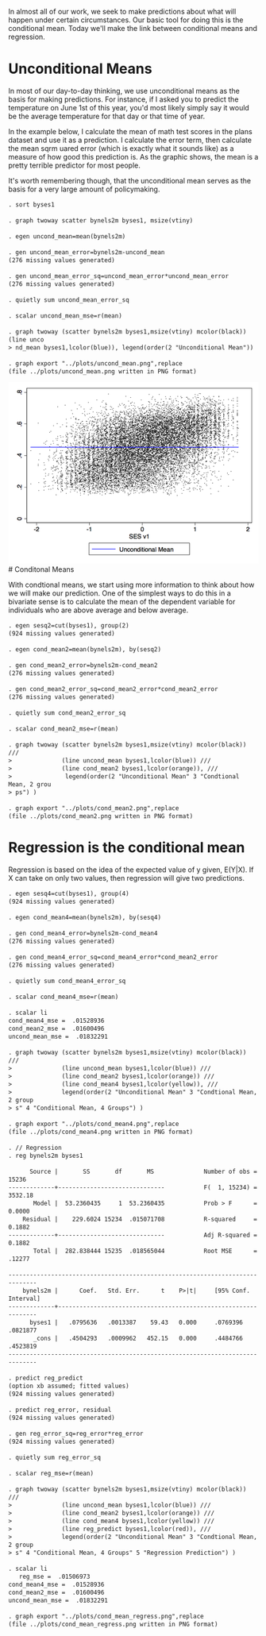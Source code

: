 In almost all of our work, we seek to make predictions about what will
happen under certain circumstances. Our basic tool for doing this is the
conditional mean. Today we'll make the link between conditional means
and regression.

Unconditional Means
===================

In most of our day-to-day thinking, we use unconditional means as the
basis for making predictions. For instance, if I asked you to predict
the temperature on June 1st of this year, you'd most likely simply say
it would be the average temperature for that day or that time of year.

In the example below, I calculate the mean of math test scores in the
plans dataset and use it as a prediction. I calculate the error term,
then calculate the mean sqrm uared error (which is exactly what it
sounds like) as a measure of how good this prediction is. As the graphic
shows, the mean is a pretty terrible predictor for most people.

It's worth remembering though, that the unconditional mean serves as the
basis for a very large amount of policymaking.

    . sort byses1

    . graph twoway scatter bynels2m byses1, msize(vtiny)

    . egen uncond_mean=mean(bynels2m)

    . gen uncond_mean_error=bynels2m-uncond_mean
    (276 missing values generated)

    . gen uncond_mean_error_sq=uncond_mean_error*uncond_mean_error
    (276 missing values generated)

    . quietly sum uncond_mean_error_sq

    . scalar uncond_mean_mse=r(mean)

    . graph twoway (scatter bynels2m byses1,msize(vtiny) mcolor(black)) (line unco
    > nd_mean byses1,lcolor(blue)), legend(order(2 "Unconditional Mean"))

    . graph export "../plots/uncond_mean.png",replace
    (file ../plots/uncond_mean.png written in PNG format)

![](https://github.com/wdoyle42/lpo9952/blob/master/plots/uncond_mean.png)
\# Conditonal Means

With condtional means, we start using more information to think about
how we will make our prediction. One of the simplest ways to do this in
a bivariate sense is to calculate the mean of the dependent variable for
individuals who are above average and below average.

    . egen sesq2=cut(byses1), group(2)
    (924 missing values generated)

    . egen cond_mean2=mean(bynels2m), by(sesq2)

    . gen cond_mean2_error=bynels2m-cond_mean2
    (276 missing values generated)

    . gen cond_mean2_error_sq=cond_mean2_error*cond_mean2_error
    (276 missing values generated)

    . quietly sum cond_mean2_error_sq

    . scalar cond_mean2_mse=r(mean)

    . graph twoway (scatter bynels2m byses1,msize(vtiny) mcolor(black)) ///
    >              (line uncond_mean byses1,lcolor(blue)) ///
    >              (line cond_mean2 byses1,lcolor(orange)), ///
    >               legend(order(2 "Unconditional Mean" 3 "Condtional Mean, 2 grou
    > ps") )

    . graph export "../plots/cond_mean2.png",replace
    (file ../plots/cond_mean2.png written in PNG format)

Regression is the conditional mean
==================================

Regression is based on the idea of the expected value of y given,
E(Y|X). If X can take on only two values, then regression will give two
predictions.

    . egen sesq4=cut(byses1), group(4)
    (924 missing values generated)

    . egen cond_mean4=mean(bynels2m), by(sesq4)

    . gen cond_mean4_error=bynels2m-cond_mean4
    (276 missing values generated)

    . gen cond_mean4_error_sq=cond_mean4_error*cond_mean2_error
    (276 missing values generated)

    . quietly sum cond_mean4_error_sq

    . scalar cond_mean4_mse=r(mean)

    . scalar li
    cond_mean4_mse =  .01528936
    cond_mean2_mse =  .01600496
    uncond_mean_mse =  .01832291

    . graph twoway (scatter bynels2m byses1,msize(vtiny) mcolor(black)) ///
    >              (line uncond_mean byses1,lcolor(blue)) ///
    >              (line cond_mean2 byses1,lcolor(orange)) ///
    >              (line cond_mean4 byses1,lcolor(yellow)), ///    
    >              legend(order(2 "Unconditional Mean" 3 "Condtional Mean, 2 group
    > s" 4 "Conditional Mean, 4 Groups") )

    . graph export "../plots/cond_mean4.png",replace
    (file ../plots/cond_mean4.png written in PNG format)

    . // Regression
    . reg bynels2m byses1

          Source |       SS       df       MS              Number of obs =   15236
    -------------+------------------------------           F(  1, 15234) = 3532.18
           Model |  53.2360435     1  53.2360435           Prob > F      =  0.0000
        Residual |    229.6024 15234  .015071708           R-squared     =  0.1882
    -------------+------------------------------           Adj R-squared =  0.1882
           Total |  282.838444 15235  .018565044           Root MSE      =  .12277

    ------------------------------------------------------------------------------
        bynels2m |      Coef.   Std. Err.      t    P>|t|     [95% Conf. Interval]
    -------------+----------------------------------------------------------------
          byses1 |   .0795636   .0013387    59.43   0.000     .0769396    .0821877
           _cons |   .4504293   .0009962   452.15   0.000     .4484766    .4523819
    ------------------------------------------------------------------------------

    . predict reg_predict
    (option xb assumed; fitted values)
    (924 missing values generated)

    . predict reg_error, residual
    (924 missing values generated)

    . gen reg_error_sq=reg_error*reg_error
    (924 missing values generated)

    . quietly sum reg_error_sq

    . scalar reg_mse=r(mean)

    . graph twoway (scatter bynels2m byses1,msize(vtiny) mcolor(black)) ///
    >              (line uncond_mean byses1,lcolor(blue)) ///
    >              (line cond_mean2 byses1,lcolor(orange)) ///
    >              (line cond_mean4 byses1,lcolor(yellow)) ///
    >              (line reg_predict byses1,lcolor(red)), ///        
    >              legend(order(2 "Unconditional Mean" 3 "Condtional Mean, 2 group
    > s" 4 "Conditional Mean, 4 Groups" 5 "Regression Prediction") )

    . scalar li
       reg_mse =  .01506973
    cond_mean4_mse =  .01528936
    cond_mean2_mse =  .01600496
    uncond_mean_mse =  .01832291

    . graph export "../plots/cond_mean_regress.png",replace
    (file ../plots/cond_mean_regress.png written in PNG format)
